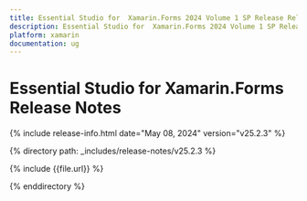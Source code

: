 ```yaml
---
title: Essential Studio for  Xamarin.Forms 2024 Volume 1 SP Release Release Notes  
description: Essential Studio for  Xamarin.Forms 2024 Volume 1 SP Release Release Notes  
platform: xamarin
documentation: ug
---
```


# Essential Studio for  Xamarin.Forms  Release Notes  

{% include release-info.html date="May 08, 2024"  version="v25.2.3" %} 

{% directory path: _includes/release-notes/v25.2.3 %}

{% include {{file.url}} %}

{% enddirectory %}
